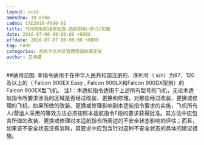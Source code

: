 ```yaml
---
layout: post
amendno: 39-8766
cadno: CAD2016-FA90-01
title: 时间限制和维修检查-适航限制-修订/实施
date: 2016-07-06 00:00:00 +0800
effdate: 2016-07-07 00:00:00 +0800
tag: FA90
categories: 民航华北地区管理局适航审定处
author: 王伟建
---
```


##适用范围:
本指令适用于在中华人民共和国注册的、序列号（ s/n）为97、120及以上的（ Falcon 900EX Easy , Falcon 900LX和Falcon 900DX型别）的 Falcon 900EX型飞机。
注1：本适航指令适用于上述所有型号的飞机，无论本适航指令所要求涉及的区域是否经过改装、更换和修理。对那些经过改装、更换或修理的飞机，如果所做的改装、更换或修理影响到本适航指令要求的实施，飞机所有人/营运人采用的等效方法必须按照本适航指令F段的要求获得批准。其方法中应包含所做的改装、更换或修理对本适航指令所阐述的不安全状态影响的评估；而且，如果该不安全状态没有消除，其要求中应包含针对这种不安全状态的具体的建议措施。


